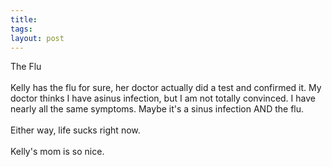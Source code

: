 ```yaml
---
title: 
tags: 
layout: post
---
```

The Flu<br /><br />Kelly has the flu for sure, her doctor actually did a test and confirmed it. My doctor thinks I have  asinus infection, but I am not totally convinced.  I have nearly all the same symptoms.  Maybe it's a sinus infection AND the flu.<br /><br />Either way, life sucks right now. <br /><br />Kelly's mom is so nice.
